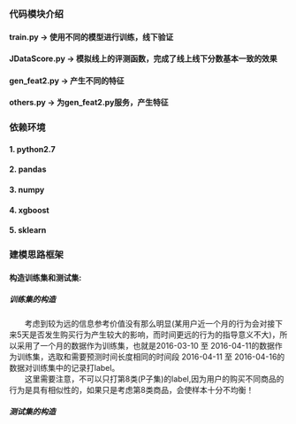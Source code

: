 ### 代码模块介绍
#### train.py  -> 使用不同的模型进行训练，线下验证
#### JDataScore.py -> 模拟线上的评测函数，完成了线上线下分数基本一致的效果
#### gen_feat2.py -> 产生不同的特征
#### others.py -> 为gen_feat2.py服务，产生特征

### 依赖环境
  #### 1. python2.7
  #### 2. pandas
  #### 3. numpy
  #### 4. xgboost
  #### 5. sklearn

### 建模思路框架
#### 构造训练集和测试集:
##### 训练集的构造
&emsp;&emsp;考虑到较为远的信息参考价值没有那么明显(某用户近一个月的行为会对接下来5天是否发生购买行为产生较大的影响，而时间更远的行为的指导意义不大)，所以采用了一个月的数据作为训练集，也就是2016-03-10 至 2016-04-11的数据作为训练集，选取和需要预测时间长度相同的时间段 2016-04-11 至 2016-04-16的数据对训练集中的记录打label。 </br>
&emsp;&emsp;这里需要注意，不可以只打第8类(P子集)的label,因为用户的购买不同商品的行为是具有相似性的，如果只是考虑第8类商品，会使样本十分不均衡！
##### 测试集的构造
